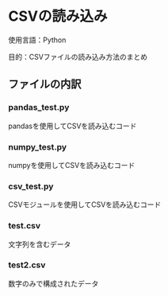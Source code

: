# CSVの読み込み

使用言語：Python

目的：CSVファイルの読み込み方法のまとめ

## ファイルの内訳

### pandas_test.py
pandasを使用してCSVを読み込むコード

### numpy_test.py
numpyを使用してCSVを読み込むコード

### csv_test.py
CSVモジュールを使用してCSVを読み込むコード

### test.csv
文字列を含むデータ

### test2.csv
数字のみで構成されたデータ

